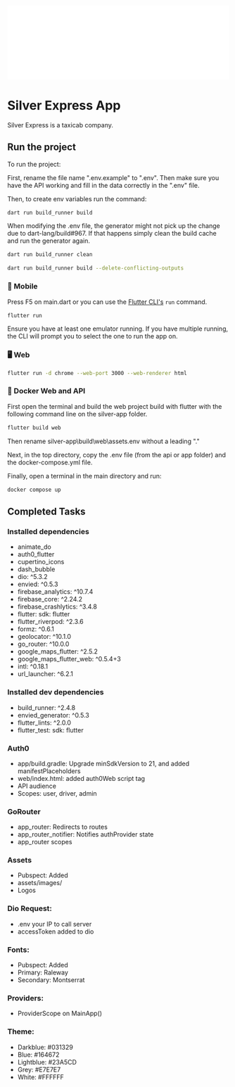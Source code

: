 ![Silver App Logo](/assets/images/silver-logo_white_font-color.png "Silver App Logo")
# Silver Express App

Silver Express is a taxicab company.

## Run the project

To run the project:

First, rename the file name ".env.example" to ".env". Then make sure you have the API working and fill in the data correctly in the ".env" file.

Then, to create env variables run the command:

```sh
dart run build_runner build
```

When modifying the .env file, the generator might not pick up the change due to dart-lang/build#967. If that happens simply clean the build cache and run the generator again.

```sh
dart run build_runner clean
```
```sh
dart run build_runner build --delete-conflicting-outputs
```


### 📱 Mobile

Press F5 on main.dart or you can use the [Flutter CLI's](https://docs.flutter.dev/reference/flutter-cli) `run` command.

```sh
flutter run
```

Ensure you have at least one emulator running. If you have multiple running, the CLI will prompt you to select the one to run the app on.

### 🖥️ Web

```sh
flutter run -d chrome --web-port 3000 --web-renderer html
```
### 🐳 Docker Web and API

First open the terminal and build the web project build with flutter with the following command line on the silver-app folder.

```sh
flutter build web
```

Then rename silver-app\build\web\assets\.env without a leading "."

Next, in the top directory, copy the .env file (from the api or app folder) and the docker-compose.yml file.

Finally, open a terminal in the main directory and run:

```sh
docker compose up
```

## Completed Tasks

### Installed dependencies
  - animate_do
  - auth0_flutter
  - cupertino_icons
  - dash_bubble
  - dio: ^5.3.2
  - envied: ^0.5.3
  - firebase_analytics: ^10.7.4
  - firebase_core: ^2.24.2
  - firebase_crashlytics: ^3.4.8
  - flutter: sdk: flutter
  - flutter_riverpod: ^2.3.6
  - formz: ^0.6.1
  - geolocator: ^10.1.0
  - go_router: ^10.0.0
  - google_maps_flutter: ^2.5.2
  - google_maps_flutter_web: ^0.5.4+3
  - intl: ^0.18.1
  - url_launcher: ^6.2.1

### Installed dev dependencies
  - build_runner: ^2.4.8
  - envied_generator: ^0.5.3
  - flutter_lints: ^2.0.0
  - flutter_test: sdk: flutter

### Auth0
- app/build.gradle: Upgrade minSdkVersion to 21, and added manifestPlaceholders
- web/index.html: added auth0Web script tag
- API audience
- Scopes: user, driver, admin

### GoRouter
- app_router: Redirects to routes
- app_router_notifier: Notifies authProvider state
- app_router scopes

### Assets
- Pubspect: Added
- assets/images/
- Logos

### Dio Request:
- .env your IP to call server
- accessToken added to dio

### Fonts:
- Pubspect: Added
- Primary: Raleway
- Secondary: Montserrat

### Providers:
- ProviderScope on  MainApp()

### Theme:
- Darkblue: #031329
- Blue: #164672
- Lightblue: #23A5CD
- Grey: #E7E7E7
- White: #FFFFFF